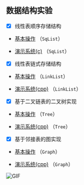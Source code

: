 ## **数据结构实验**

- [x] 线性表顺序存储结构 

- [基本操作](./SqList/SqList.c) （`SqList`）

- [演示系统(c)](./SqList/SqList_ADT.c) （`SqList`）

- [x] 线性表链式存储结构  

- [基本操作](./LinkList/LinkList.c) （`LinkList`）

- [演示系统(cpp)](./LinkList/LinkList_ADT.cpp) （`LinkList`）

- [x] 基于二叉链表的二叉树实现

- [基本操作](./Tree/Tree.cpp) （`Tree`）

- [演示系统(cpp)](./Tree/Tree_ADT.cpp) （`Tree`）

- [x] 基于邻接表的图实现

- [基本操作](./Graph/Graph.cpp) （`Graph`）

- [演示系统(cpp)](./Graph/Graph_ADT.cpp) （`Graph`）

<div align="left">
  <img alt="GIF" src="https://media.giphy.com/media/836HiJc7pgzy8iNXCn/giphy.gif" />
</div>


